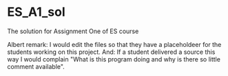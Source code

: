 # ES_A1_sol
The solution for Assignment One of ES course

Albert remark: I would edit the files so that they have a placeholdeer for the students working on this project.
     And: If a student delivered a source this way I would complain "What is this program doing and why is there so little comment available".
